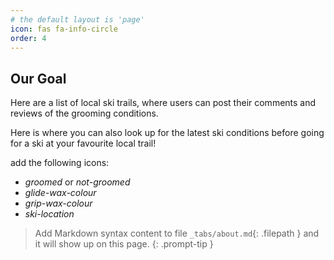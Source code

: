 ```yaml
---
# the default layout is 'page'
icon: fas fa-info-circle
order: 4
---
```


## Our Goal

Here are a list of local ski trails, where users can post their comments and reviews of the grooming conditions.

Here is where you can also look up for the latest ski conditions before going for a ski at your favourite local trail!

add the following icons:

- _groomed_ or _not-groomed_
- _glide-wax-colour_
- _grip-wax-colour_
- _ski-location_

> Add Markdown syntax content to file `_tabs/about.md`{: .filepath } and it will show up on this page.
> {: .prompt-tip }

